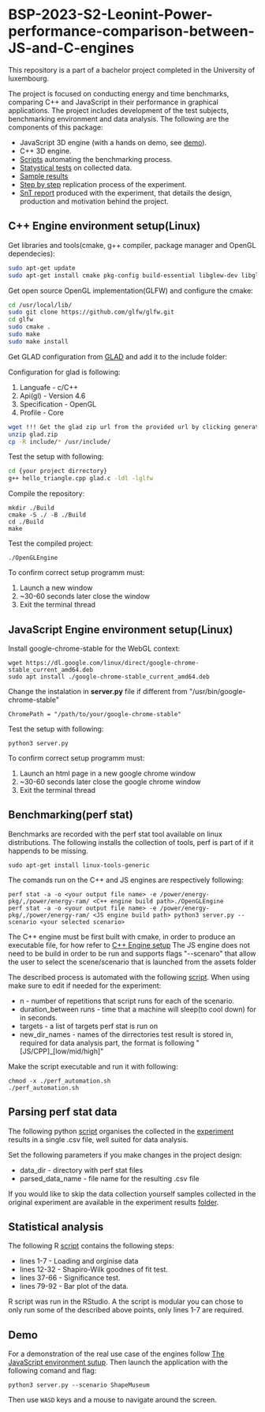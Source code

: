# BSP-2023-S2-Leonint-Power-performance-comparison-between-JS-and-C-engines
This repository is a part of a bachelor project completed in the University of luxembourg. 

The project is focused on conducting energy and time benchmarks, comparing C++ and JavaScript in their performance in graphical applications. The project includes development of the test subjects, benchmarking environment and data analysis. The following are the components of this package:
* JavaScript 3D engine (with a hands on demo, see [demo](#demo)).
* C++ 3D engine.
* [Scripts](perf_automation.sh) automating the benchmarking process.
* [Statystical tests](statistical_analysis.R) on collected data.
* [Sample results](experiment_results)
* [Step by step](README.md) replication process of the experiment.
* [SnT report](bics_bsp_s2_2022_leonint_amarantos_overleaf_bsp_SnT_report.pdf) produced with the experiment, that details the design, production and motivation behind the project.

## C++ Engine environment setup(Linux)

Get libraries and tools(cmake, g++ compiler, package manager and OpenGL dependecies):

```sh
sudo apt-get update
sudo apt-get install cmake pkg-config build-essential libglew-dev libglfw3-dev libglm-dev libao-dev libmpg123-dev libxinerama-dev libxcursor-dev libxi-dev
```

Get open source OpenGL implementation(GLFW) and configure the cmake:

```sh
cd /usr/local/lib/
sudo git clone https://github.com/glfw/glfw.git
cd glfw
sudo cmake .
sudo make
sudo make install
```

Get GLAD configuration from [GLAD](https://glad.dav1d.de/#language=c&specification=gl&api=gl%3D4.6&api=gles1%3Dnone&api=gles2%3Dnone&api=glsc2%3Dnone&profile=core&loader=on) and add it to the include folder:

Configuration for glad  is following:

1. Languafe - c/C++
2. Api(gl) - Version 4.6
3. Specification - OpenGL
4. Profile - Core

```sh
wget !!! Get the glad zip url from the provided url by clicking generate !!!
unzip glad.zip
cp -R include/* /usr/include/
```

Test the setup with following:

```sh
cd {your project dirrectory}
g++ hello_triangle.cpp glad.c -ldl -lglfw
```

Compile the repository:
```shell
mkdir ./Build
cmake -S ./ -B ./Build
cd ./Build
make
```

Test the compiled project:
```shell
./OpenGLEngine
```
To confirm correct setup programm must: 
1. Launch a new window
2. ~30-60 seconds later close the window
3. Exit the terminal thread

## JavaScript Engine environment setup(Linux)

Install google-chrome-stable for the WebGL context:
```shell
wget https://dl.google.com/linux/direct/google-chrome-stable_current_amd64.deb
sudo apt install ./google-chrome-stable_current_amd64.deb
```

Change the instalation in **server.py** file if different from "/usr/bin/google-chrome-stable"
```
ChromePath = "/path/to/your/google-chrome-stable"
```

Test the setup with following:
```
python3 server.py
```
To confirm correct setup programm must: 
1. Launch an html page in a new google chrome window
2. ~30-60 seconds later close the google chrome window
3. Exit the terminal thread

## Benchmarking(perf stat)

Benchmarks are recorded with the perf stat tool available on linux distributions.
The following installs the collection of tools, perf is part of if it happends to be missing.
```shell
sudo apt-get install linux-tools-generic
```

The comands run on the C++ and JS engines are respectively following:
```shell
perf stat -a -o <your output file name> -e /power/energy-pkg/,/power/energy-ram/ <C++ engine build path>./OpenGLEngine
perf stat -a -o <your output file name> -e /power/energy-pkg/,/power/energy-ram/ <JS engine build path> python3 server.py --scenario <your selected scenario>
```

The C++ engine must be first built with cmake, in order to produce an executable file, for how refer to [C++ Engine setup](#c-engine-environment-setuplinux)
The JS engine does not need to be build in order to be run and supports flags "--scenaro" that allow the user to select the scene/scenario that is launched from the assets folder

The described process is automated with the following [script](perf_automation.sh).
When using make sure to edit if needed for the experiment:
* n - number of repetitions that script runs for each of the scenario.
* duration_between runs - time that a machine will sleep(to cool down) for in seconds.
* targets - a list of targets perf stat is run on
* new_dir_names - names of the dirrectories test result is stored in, required for data analysis part, the format is following "[JS/CPP]_[low/mid/high]"

Make the script executable and run it with following:
```shell
chmod -x ./perf_automation.sh
./perf_automation.sh
```

## Parsing perf stat data

The following python [script](perf_parser.py) organises the collected in the [experiment](#benchmarkingperf-stat) results in a single .csv file, well suited for data analysis.

Set the following parameters if you make changes in the project design:
* data_dir - directory with perf stat files
* parsed_data_name - file name for the resulting .csv file

If you would like to skip the data collection yourself samples collected in the original experiment are available in the experiment results [folder](experiment_results).

## Statistical analysis

The following R [script](statistical_analysis.R) contains the following steps:
* lines 1-7 - Loading and orginise data
* lines 12-32 - Shapiro-Wilk goodnes of fit test.
* lines 37-66 - Significance test.
* lines 79-92 - Bar plot of the data.

R script was run in the RStudio. A the script is modular you can chose to only run some of the described above points, only lines 1-7 are required.

## Demo

For a demonstration of the real use case of the engines follow [The JavaScript environment sutup](#javascript-engine-environment-setuplinux). Then launch the application with the following comand and flag:
``` shell
python3 server.py --scenario ShapeMuseum
```

Then use ```WASD``` keys and a mouse to navigate around the screen.